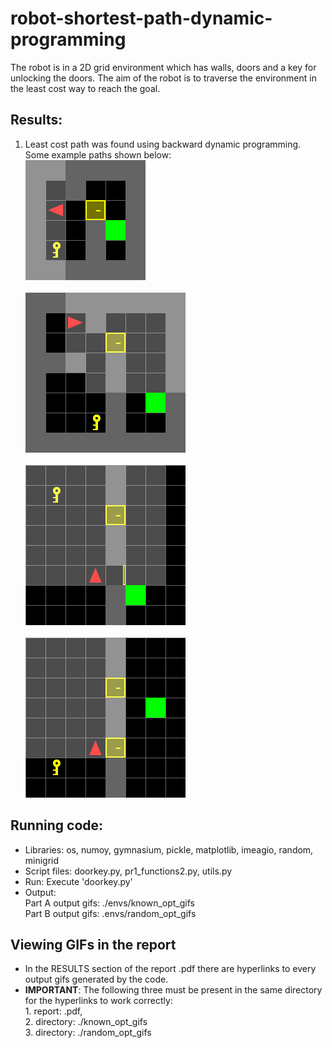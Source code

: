 # robot-shortest-path-dynamic-programming
The robot is in a 2D grid environment which has walls, doors and a key for unlocking the doors. The aim of the robot is to traverse the environment in the least cost way to reach the goal. 

## Results:
1. Least cost path was found using backward dynamic programming. Some example paths shown below: <br>
![gif1](/known_opt_gifs/doorkey-6x6-normal.gif) <br> <br>
![gif2](/known_opt_gifs/doorkey-8x8-normal.gif) <br> <br>
![gif3](/random_opt_gifs/DoorKey-8x8-11.gif) <br> <br>
![gif4](/random_opt_gifs/DoorKey-8x8-32.gif) 

## Running code:
* Libraries: os, numoy, gymnasium, pickle, matplotlib, imeagio, random, minigrid
* Script files: doorkey.py, pr1_functions2.py, utils.py
* Run: Execute 'doorkey.py'
* Output: <br>
	Part A output gifs: ./envs/known_opt_gifs <br>
	Part B output gifs: .envs/random_opt_gifs
	
## Viewing GIFs in the report 
* In the RESULTS section of the report .pdf there are hyperlinks to every output gifs generated by the code.
* **IMPORTANT**: The following three must be present in the same directory for the hyperlinks to work correctly: <br>
				1. report: .pdf,  <br>
				2. directory: ./known_opt_gifs   <br>
				3. directory: ./random_opt_gifs   <br>
